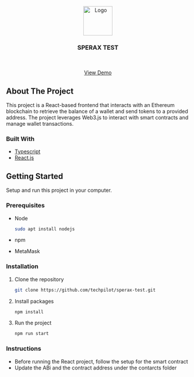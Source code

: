 <br />
<div align="center">
  <p>
    <img src="/public/favicon.ico" alt="Logo" width="80" height="80"/>
  </p>

  <h3 align="center">SPERAX TEST</h3>

  <p align="center">
    <br />
    <br />
    <a href="https://github.com/techpilot/sperax-test.git/issues">View Demo</a>
  </p>
</div>

## About The Project

This project is a React-based frontend that interacts with an Ethereum blockchain to retrieve the balance of a wallet and send tokens to a provided address. The project leverages Web3.js to interact with smart contracts and manage wallet transactions.

### Built With

- [Typescript][Typescript_url]
- [React.js][React_js]

## Getting Started

Setup and run this project in your computer.

### Prerequisites

- Node

  ```sh
  sudo apt install nodejs
  ```

- npm

- MetaMask

### Installation

1. Clone the repository
   ```sh
   git clone https://github.com/techpilot/sperax-test.git
   ```
2. Install packages
   ```sh
   npm install
   ```
3. Run the project
   ```sh
   npm run start
   ```

### Instructions

- Before running the React project, follow the setup for the smart contract
- Update the ABi and the contract address under the contarcts folder

[React_js]: https://react.dev/
[Typescript_url]: https://developer.mozilla.org/en-US/docs/Web/JavaScript
